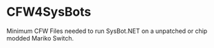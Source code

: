 # CFW4SysBots
Minimum CFW Files needed to run SysBot.NET on a unpatched or chip modded Mariko Switch.
